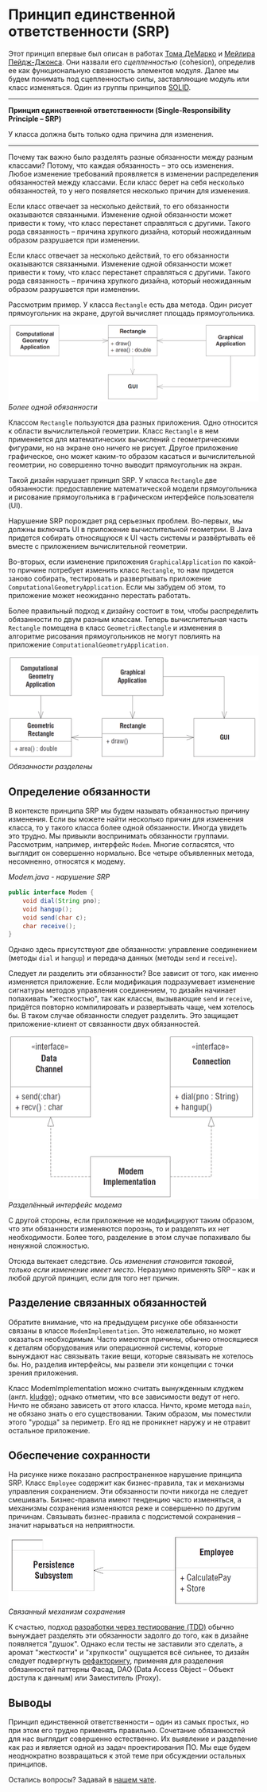 # Принцип единственной ответственности (SRP)

Этот принцип впервые был описан в работах [Тома ДеМарко](https://www.amazon.com/Structured-Analysis-System-Specification-DeMarco/dp/0138543801) и [Мейлира Пейдж-Джонса](https://www.amazon.com/Practical-Guide-Structured-Systems-Design/dp/0136907695/). Они назвали его *сцепленностью* (cohesion), определив ее как функциональную связанность элементов модуля. Далее мы будем понимать под сцепленностью силы, заставляющие модуль или класс изменяться. Один из группы принципов [SOLID](SOLID.md).

---
**Принцип единственной ответственности (Single-Responsibility Principle – SRP)**

У класса должна быть только одна причина для изменения.

---

Почему так важно было разделять разные обязанности между разным классами? Потому, что каждая обязанность – это ось изменения. Любое изменение требований проявляется в изменении распределения обязанностей между классами. Если класс берет на себя несколько обязанностей, то у него появляется несколько причин для изменения.

Если класс отвечает за несколько действий, то его обязанности оказываются связанными. Изменение одной обязанности может привести к тому, что класс перестанет справляться с другими. Такого рода связанность – причина хрупкого дизайна, который неожиданным образом разрушается при изменении.

Если класс отвечает за несколько действий, то его обязанности оказываются связанными. Изменение одной обязанности может привести к тому, что класс перестанет справляться с другими. Такого рода связанность – причина хрупкого дизайна, который неожиданным образом разрушается при изменении.

Рассмотрим пример. У класса ```Rectangle``` есть два метода. Один рисует прямоугольник на экране, другой вычисляет площадь прямоугольника.

![_](./img/solid/srp-img-01.png)
*Более одной обязанности*

Классом ```Rectangle``` пользуются два разных приложения. Одно относится к области вычислительной геометрии. Класс ```Rectangle``` в нем применяется для математических вычислений с геометрическими фигурами, но на экране оно ничего не рисует. Другое приложение графическое, оно может каким-то образом касаться и вычислительной геометрии, но совершенно точно выводит прямоугольник на экран.

Такой дизайн нарушает принцип SRP. У класса ```Rectangle``` две обязанности: предоставление математической модели прямоугольника и рисование прямоугольника в графическом интерфейсе пользователя (UI).

Нарушение SRP порождает ряд серьезных проблем. Во-первых, мы должны включать UI в приложение вычислительной геометрии. В Java придется собирать относящуюся к UI часть системы и развёртывать её вместе с приложением вычислительной геометрии.

Во-вторых, если изменение приложения ```GraphicalApplication``` по какой-то причине потребует изменить класс ```Rectangle```, то нам придется заново собирать, тестировать и развертывать приложение ```ComputationalGeometryApplication```. Если мы забудем об этом, то приложение может неожиданно перестать работать.

Более правильный подход к дизайну состоит в том, чтобы распределить обязанности по двум разным классам. Теперь
вычислительная часть ```Rectangle``` помещена в класс ```GeometricRectangle``` и изменения в алгоритме рисования прямоугольников не могут повлиять на приложение ```ComputationalGeometryApplication```.

![_](./img/solid/srp-img-02.png)
*Обязанности разделены*

## Определение обязанности

В контексте принципа SRP мы будем называть обязанностью причину изменения. Если вы можете найти несколько причин для изменения класса, то у такого класса более одной обязанности. Иногда увидеть это трудно. Мы привыкли воспринимать обязанности группами. Рассмотрим, например, интерфейс ```Modem```. Многие согласятся, что выглядит он совершенно нормально. Все четыре объявленных метода, несомненно, относятся к модему.

*Modem.java - нарушение SRP*

```java
public interface Modem {
    void dial(String pno);
    void hangup();
    void send(char c);
    char receive();
}
```

Однако здесь присутствуют две обязанности: управление соединением (методы ```dial``` и ```hangup```) и передача данных (методы ```send``` и ```receive```).

Следует ли разделить эти обязанности? Все зависит от того, как именно изменяется приложение. Если модификация подразумевает изменение сигнатуры методов управления соединением, то дизайн начинает попахивать "жесткостью", так как классы, вызывающие ```send``` и ```receive```, придётся повторно компилировать и развертывать чаще, чем хотелось бы. В таком случае обязанности следует разделить. Это защищает приложение-клиент от связанности двух обязанностей.

![_](./img/solid/srp-img-03.png)
*Разделённый интерфейс модема*

С другой стороны, если приложение не модифицируют таким образом, что эти обязанности изменяются порознь, то и разделять их нет необходимости. Более того, разделение в этом случае попахивало бы ненужной сложностью.

Отсюда вытекает следствие. *Ось изменения становится таковой, только если изменение имеет место*. Неразумно применять SRP – как и любой другой принцип, если для того нет причин.

## Разделение связанных обязанностей

Обратите внимание, что на предыдущем рисунке обе обязанности связаны в классе ```ModemImplementation```. Это нежелательно, но может оказаться необходимым. Часто имеются причины, обычно относящиеся к деталям оборудования или операционной системы, которые вынуждают нас связывать такие вещи, которые связывать не хотелось бы. Но, разделив интерфейсы, мы развели эти концепции с точки зрения приложения.

Класс ModemImplementation можно считать вынужденным клуджем (англ. [kludge](https://ru.wiktionary.org/wiki/kludge)); однако отметим, что все зависимости ведут от него. Ничто не обязано зависеть от этого класса. Ничто, кроме метода ```main```, не обязано знать о его существовании. Таким образом, мы поместили этого "уродца" за периметр. Его яд не проникнет наружу и не отравит остальное приложение.

## Обеспечение сохранности

На рисунке ниже показано распространенное нарушение принципа SRP. Класс ```Employee``` содержит как бизнес-правила, так и механизмы управления сохранением. Эти обязанности почти никогда не следует смешивать. Бизнес-правила имеют тенденцию часто изменяться, а механизмы сохранения изменяются реже и совершенно по другим причинам. Связывать бизнес-правила с подсистемой сохранения – значит нарываться на неприятности.

![_](./img/solid/srp-img-04.png)
*Связанный механизм сохранения*

К счастью, подход [разработки через тестирование (TDD)](TDD.md) обычно вынуждает разделять эти обязанности задолго до того, как в дизайне появляется "душок". Однако если тесты не заставили это сделать, а аромат "жесткости" и "хрупкости" ощущается всё сильнее, то дизайн следует подвергнуть [рефакторингу](Refactoring.md), применяя для разделения обязанностей паттерны Фасад, DAO (Data Access Object – Объект доступа к данным) или Заместитель (Proxy).

## Выводы

Принцип единственной ответственности – один из самых простых, но при этом его трудно применять правильно. Сочетание обязанностей для нас выглядит совершенно естественно. Их выявление и разделение как раз и является одной из задач проектирования ПО. Мы еще будем неоднократно возвращаться к этой теме при обсуждении остальных принципов.

Остались вопросы? Задавай в [нашем чате](https://t.me/technicalexcellenceru).
